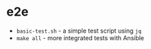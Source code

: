 # e2e

 - `basic-test.sh` - a simple test script using `jq`
 - `make all` - more integrated tests with Ansible
